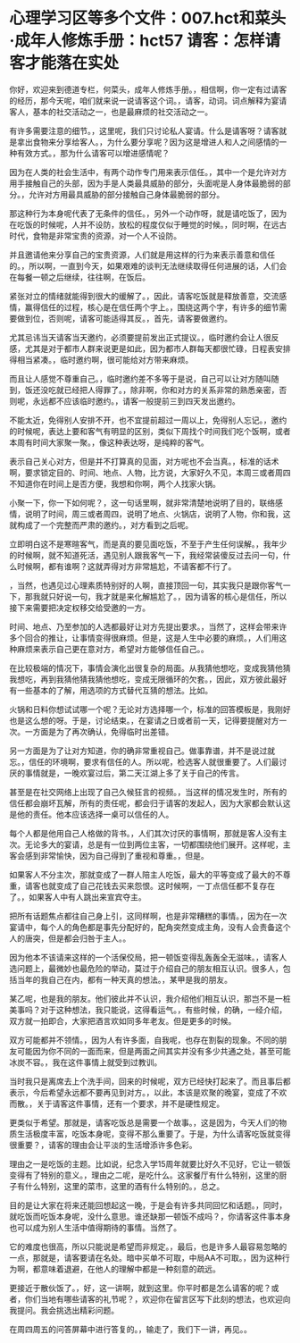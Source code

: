 # 心理学习区等多个文件：007.hct和菜头·成年人修炼手册：hct57 请客：怎样请客才能落在实处 

你好，欢迎来到德道专栏，何菜头，成年人修炼手册。，相信啊，你一定有过请客的经历，那今天呢，咱们就来说一说请客这个词。，请客，动词。词点解释为宴请客人，基本的社交活动之一，也是最麻烦的社交活动之一。

有许多需要注意的细节。，这里呢，我们只讨论私人宴请。什么是请客呀？请客就是拿出食物来分享给客人。，为什么要分享呢？因为这是增进人和人之间感情的一种有效方式。，那为什么请客可以增进感情呢？

因为在人类的社会生活中，有两个动作专门用来表示信任。，其中一个是允许对方用手接触自己的头部，因为手是人类最具威胁的部分，头面呢是人身体最脆弱的部分。，允许对方用最具威胁的部分接触自己身体最脆弱的部分。

那这种行为本身呢代表了无条件的信任。，另外一个动作呀，就是请吃饭了，因为在吃饭的时候呢，人并不设防，放松的程度仅似于睡觉的时候。，同时啊，在远古时代，食物是非常宝贵的资源，对一个人不设防。

并且邀请他来分享自己的宝贵资源，人们就是用这样的行为来表示善意和信任的。，所以啊，一直到今天，如果艰难的谈判无法继续取得任何进展的话，人们会在每餐一顿之后继续，往往啊，在饭后。

紧张对立的情绪就能得到很大的缓解了。，因此，请客吃饭就是释放善意，交流感情，赢得信任的过程，核心是在信任两个字上。，围绕这两个字，有许多的细节需要做到位，否则呢，请客可能适得其反。，首先，请客要做邀约。

尤其忌讳当天请客当天邀约，必须要提前发出正式提议。，临时邀约会让人很反感，尤其是对于都市人群来说更是如此，因为都市人群每天都很忙碌，日程表安排得相当紧凑。，临时邀约啊，很可能给对方带来麻烦。

而且让人感觉不尊重自己。，临时邀约差不多等于是说，自己可以让对方随叫随到，饭还没吃就已经把人得罪了。，除非啊，你和对方的关系非常的熟悉亲密，否则呢，永远都不应该临时邀约。，请客一般提前三到四天发出邀约。

不能太近，免得别人安排不开，也不宜提前超过一周以上，免得别人忘记。，邀约的时候呢，表达上要和客气有明显的区别，类似下周找个时间我们吃个饭啊，或者本周有时间大家聚一聚。，像这种表达呀，是纯粹的客气。

表示自己关心对方，但是并不打算真的见面，对方呢也不会当真。，标准的话术啊，要求锁定目的、时间、地点、人物，比方说，大家好久不见，本周三或者周四不知道你在时间上是否方便，我想和你啊，两个人找家火锅。

小聚一下，你一下如何呢？，这一句话里啊，就非常清楚地说明了目的，联络感情，说明了时间，周三或者周四，说明了地点、火锅店，说明了人物，你和我，这就构成了一个完整而严肃的邀约。，对方看到之后呢。

立即明白这不是寒暄客气，而是真的要见面吃饭，不至于产生任何误解。，我年少的时候啊，就不知道死活，遇见别人跟我客气一下，我经常装傻反过去问一句，什么时候啊，都有谁啊？这就弄得对方非常尴尬，不请客都不行了。

，当然，也遇见过心理素质特别好的人啊，直接顶回一句，其实我只是跟你客气一下，那我就只好说一句，我才就是来化解尴尬了。，因为请客的核心是信任，所以接下来需要把决定权移交给受邀的一方。

时间、地点、乃至参加的人选都最好让对方先提出要求。，当然了，这样会带来许多个回合的推让，让事情变得很麻烦。但是，这是人生中必要的麻烦。，人们用这种麻烦来表示自己更在意对方，希望对方能够信任自己。。

在比较极端的情况下，事情会演化出很复杂的局面。从我猜他想吃，变成我猜他猜我想吃，再到我猜他猜我猜他想吃，变成无限循环的欠套。，因此，双方彼此最好有一些基本的了解，用选项的方式替代互猜的想法。比如。

火锅和日料你想试试哪一个呢？无论对方选择哪一个，标准的回答模板是，我刚好也是这么想的呀。于是，讨论结束。，在宴请之日或者前一天，记得要提醒对方一次。一方面是为了再次确认，免得临时出差错。

另一方面是为了让对方知道，你的确非常重视自己。做事靠谱，并不是说过就忘。，信任的环境啊，要求有信任的人。所以呢，检选客人就很重要了。人们最讨厌的事情就是，一晚欢宴过后，第二天江湖上多了关于自己的传言。

甚至是在社交网络上出现了自己久候狂言的视频。，当这样的情况发生时，所有的信任都会崩坏瓦解，所有的责任呢，都会归于请客的发起人，因为大家都会默认这是他的责任。他本应该选择一桌可以信任的人。

每个人都是他用自己人格做的背书。，人们其次讨厌的事情啊，那就是客人没有主次。无论多大的宴请，总是有一位到两位主客，一切都围绕他们展开。这样呢，主客会感到非常愉快，因为自己得到了重视和尊重。，但是。

如果客人不分主次，那就变成了一群人陪主人吃饭，最大的平等变成了最大的不尊重，请客也就变成了自己花钱去买来怨恨。这时候啊，一丁点信任都不复存在了。，如果客人中有人跳出来宣宾夺主。

把所有话题焦点都往自己身上引，这同样啊，也是非常糟糕的事情。，因为在一次宴请中，每个人的角色都是事先分配好的，配角突然变成主角，没有人会责备这个人的唐突，但是都会归咎于主人。。

因为他本不该请来这样的一个活保佼局，把一顿饭变得乱轰轰全无滋味。，请客人选问题上，最微妙也最危险的举动，莫过于介绍自己的朋友相互认识。很多人，包括当年的我自己在内，都有一种天真的想法。，某甲是我的朋友。

某乙呢，也是我的朋友。他们彼此并不认识，我介绍他们相互认识，那岂不是一桩美事吗？对于这种想法，我只能说，这得看运气。，有些时候，的确，一经介绍，双方就一拍即合，大家把酒言欢如同多年老友。但是更多的时候。

双方可能都并不领情。，因为人有许多面，自我呢，也存在割裂的现象。不同的朋友可能因为你不同的一面而来，但是两面之间其实并没有多少共通之处，甚至可能冰炭不容。，我在这件事情上就受到过教训。

当时我只是离席去上个洗手间，回来的时候呢，双方已经快打起来了。而且事后都表示，今后希望永远都不要再见到对方。，以此，本该是欢聚的晚宴，变成了不欢而散。，关于请客这件事情，还有一个要求，并不是硬性规定。

更类似于希望。那就是，请客吃饭总是需要一个故事。，这是因为，今天人们的物质生活极度丰富，吃饭本身呢，变得不那么重要了。于是，为什么请客吃饭就变得很重要？，请客的理由会让平淡的生活增添许多色彩。

理由之一是吃饭的主题。比如说，纪念入学15周年就要比好久不见好，它让一顿饭变得有了特别的意义。，理由之二呢，是吃什么。这家餐厅有什么特别，这里的厨子有什么特别，这里的菜市，这里的酒有什么特别的。，总之。

目的是让大家在将来还能回想起这一晚，于是会有许多共同回忆和话题。，同时，就吃饭而吃饭本身呢，没什么意思。谁还缺那一顿饭不成吗？，你请客这件事本身也可以成为别人生活中值得期待的事情。当然了。

它的难度也很高，所以只能说是希望而非规定。，最后，也是许多人最容易忽略的一点，那就是，请客要请在名处。暗中买单不可取，中局AA不可取。，因为这种行为啊，都意味着退避，在他人的理解中都是一种刻意的疏远。

更接近于散伙饭了。，好，这一讲啊，就到这里。你平时都是怎么请客的呢？或者，你们当地有哪些请客的礼节呢？，欢迎你在留言区写下此刻的想法，也欢迎向我提问。我会挑选出精彩问题。

在周四周五的问答屏幕中进行答复的。，输走了，我们下一讲，再见。。